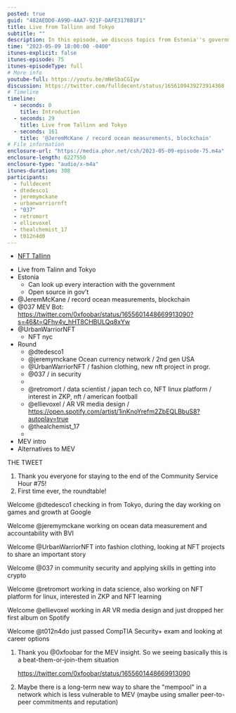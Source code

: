 ```yaml
---
posted: true
guid: "482AEDD0-A99D-4AA7-921F-DAFE3178B1F1"
title: Live from Tallinn and Tokyo
subtitle: ""
description: In this episode, we discuss topics from Estonia''s government transparency to ocean measurement data on blockchain, MEV bot, fashion clothing in NFT, and security in crypto. We also hear from data sciences professionals talking about their work on NFT platforms and ZKP learning. Featuring a roundtable with diverse perspectives, this episode brings you a treasure trove of insights from across the globe.
time: "2023-05-09 18:00:00 -0400"
itunes-explicit: false
itunes-episode: 75
itunes-episodeType: full
# More info
youtube-full: https://youtu.be/mNeSbaCGIyw
discussion: https://twitter.com/fulldecent/status/1656109439273914368
# Timeline
timeline:
  - seconds: 0
    title: Introduction
  - seconds: 29
    title: Live from Tallinn and Tokyo
  - seconds: 161
    title: '@JeremMcKane / record ocean measurements, blockchain'
# File information
enclosure-url: "https://media.phor.net/csh/2023-05-09-episode-75.m4a"
enclosure-length: 6227550
enclosure-type: "audio/x-m4a"
itunes-duration: 308
participants:
  - fulldecent
  - dtedesco1
  - jeremymckane
  - urbanwarriornft
  - "037"
  - retromort
  - ellievoxel
  - thealchemist_17
  - t012n4d0
---
```


- [NFT Tallinn](https://bananaconf.xyz/)

<!--end of quick notes-->

- Live from Talinn and Tokyo
- Estonia
  - Can look up every interaction with the government
  - Open source in gov’t
- @JeremMcKane / record ocean measurements, blockchain
- @037 MEV Bot: https://twitter.com/0xfoobar/status/1655601448669913090?s=46&t=QFhv4v_hHT8CHBULQq8xYw
- @UrbanWarriorNFT
  - NFT nyc 
- Round
  - @dtedesco1
  - @jeremymckane Ocean currency network / 2nd gen USA
  - @UrbanWarriorNFT / fashion clothing, new nft project in progr.
  - @037 / in security 
  - 
  - @retromort / data scientist / japan tech co, NFT linux platform / interest in ZKP, nft / american football 
  - @ellievoxel / AR VR media design / https://open.spotify.com/artist/1inKnoYrefm2ZbEQLBbuS8?autoplay=true
  - @thealchemist_17
  - 
- MEV intro
- Alternatives to MEV

THE TWEET

1. Thank you everyone for staying to the end of the Community Service Hour #75!
2. First time ever, the roundtable!

Welcome @dtedesco1 checking in from Tokyo, during the day working on games and growth at Google

Welcome @jeremymckane working on ocean data measurement and accountability with BVI

Welcome @UrbanWarriorNFT into fashion clothing, looking at NFT projects to share an important story

Welcome @037 in community security and applying skills in getting into crypto

Welcome @retromort working in data science, also working on NFT platform for linux, interested in ZKP and NFT learning

Welcome @ellievoxel working in AR VR media design and just dropped her first album on Spotify

Welcome @t012n4do just passed CompTIA Security+ exam and looking at career options

1. Thank you @0xfoobar for the MEV insight. So we seeing basically this is a beat-them-or-join-them situation

   https://twitter.com/0xfoobar/status/1655601448669913090 

2. Maybe there is a long-term new way to share the "mempool" in a network which is less vulnerable to MEV (maybe using smaller peer-to-peer commitments and reputation)